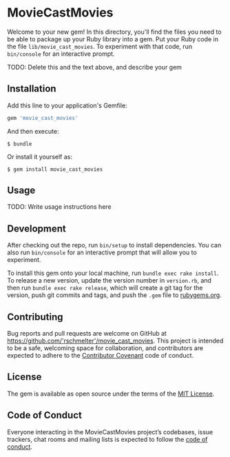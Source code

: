 # MovieCastMovies

Welcome to your new gem! In this directory, you'll find the files you need to be able to package up your Ruby library into a gem. Put your Ruby code in the file `lib/movie_cast_movies`. To experiment with that code, run `bin/console` for an interactive prompt.

TODO: Delete this and the text above, and describe your gem

## Installation

Add this line to your application's Gemfile:

```ruby
gem 'movie_cast_movies'
```

And then execute:

    $ bundle

Or install it yourself as:

    $ gem install movie_cast_movies

## Usage

TODO: Write usage instructions here

## Development

After checking out the repo, run `bin/setup` to install dependencies. You can also run `bin/console` for an interactive prompt that will allow you to experiment.

To install this gem onto your local machine, run `bundle exec rake install`. To release a new version, update the version number in `version.rb`, and then run `bundle exec rake release`, which will create a git tag for the version, push git commits and tags, and push the `.gem` file to [rubygems.org](https://rubygems.org).

## Contributing

Bug reports and pull requests are welcome on GitHub at https://github.com/'rschmelter'/movie_cast_movies. This project is intended to be a safe, welcoming space for collaboration, and contributors are expected to adhere to the [Contributor Covenant](http://contributor-covenant.org) code of conduct.

## License

The gem is available as open source under the terms of the [MIT License](https://opensource.org/licenses/MIT).

## Code of Conduct

Everyone interacting in the MovieCastMovies project’s codebases, issue trackers, chat rooms and mailing lists is expected to follow the [code of conduct](https://github.com/'rschmelter'/movie_cast_movies/blob/master/CODE_OF_CONDUCT.md).
